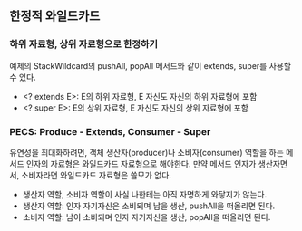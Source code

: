 ## 한정적 와일드카드
### 하위 자료형, 상위 자료형으로 한정하기
예제의 StackWildcard의 pushAll, popAll 메서드와 같이 extends, super를 사용할 수 있다.
* \<? extends E\>: E의 하위 자료형, E 자신도 자신의 하위 자료형에 포함
* \<? super E\>: E의 상위 자료형, E 자신도 자신의 상위 자료형에 포함

### PECS: Produce - Extends, Consumer - Super
유연성을 최대화하려면, 객체 생산자(producer)나 소비자(consumer) 역할을 하는 메서드 인자의
자료형은 와일드카드 자료형으로 해야한다. 만약 메서드 인자가 생산자면서, 소비자라면 와일드카드
자료형은 쓸모가 없다.
* 생산자 역할, 소비자 역할이 사실 나한테는 아직 자명하게 와닿지가 않는다.
* 생산자 역할: 인자 자기자신은 소비되며 남을 생산, pushAll을 떠올리면 된다.
* 소비자 역할: 남이 소비되며 인자 자기자신을 생산, popAll을 떠올리면 된다.
